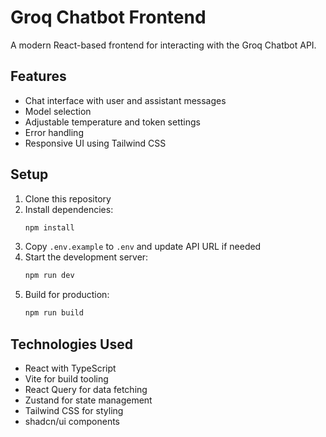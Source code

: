 # Groq Chatbot Frontend

A modern React-based frontend for interacting with the Groq Chatbot API.

## Features

- Chat interface with user and assistant messages
- Model selection
- Adjustable temperature and token settings
- Error handling
- Responsive UI using Tailwind CSS

## Setup

1. Clone this repository
2. Install dependencies:
   ```bash
   npm install
   ```
3. Copy `.env.example` to `.env` and update API URL if needed
4. Start the development server:
   ```bash
   npm run dev
   ```
5. Build for production:
   ```bash
   npm run build
   ```

## Technologies Used

- React with TypeScript
- Vite for build tooling
- React Query for data fetching
- Zustand for state management
- Tailwind CSS for styling
- shadcn/ui components